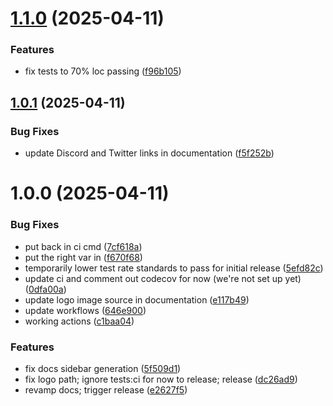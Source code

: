 # [1.1.0](https://github.com/manicinc/portapack/compare/v1.0.1...v1.1.0) (2025-04-11)


### Features

* fix tests to 70% loc passing ([f96b105](https://github.com/manicinc/portapack/commit/f96b105e4bb3a767a0f7b75a7866b330be5c558a))

## [1.0.1](https://github.com/manicinc/portapack/compare/v1.0.0...v1.0.1) (2025-04-11)


### Bug Fixes

* update Discord and Twitter links in documentation ([f5f252b](https://github.com/manicinc/portapack/commit/f5f252bfbdc6f94d3d31723ff107e21cdfcab9f7))

# 1.0.0 (2025-04-11)


### Bug Fixes

* put back in ci cmd ([7cf618a](https://github.com/manicinc/portapack/commit/7cf618a2a5117311dbaee055f71d380176beb6f8))
* put the right var in ([f670f68](https://github.com/manicinc/portapack/commit/f670f68eadd2ec33bba543d55343caef2cafa1ff))
* temporarily lower test rate standards to pass for initial release ([5efd82c](https://github.com/manicinc/portapack/commit/5efd82cf7bda2454a2faad75cde751020c85fcd2))
* update ci and comment out codecov for now (we're not set up yet) ([0dfa00a](https://github.com/manicinc/portapack/commit/0dfa00a238b4b2062377000133722da3682caecf))
* update logo image source in documentation ([e117b49](https://github.com/manicinc/portapack/commit/e117b4943dd3b6f1440bfb68722ba15f44b5c727))
* update workflows ([646e900](https://github.com/manicinc/portapack/commit/646e900463348a5bd4c337fc917abe73e1c0c22b))
* working actions ([c1baa04](https://github.com/manicinc/portapack/commit/c1baa042dfd89ee4d97cf3b60d7781a0935aee45))


### Features

* fix docs sidebar generation ([5f509d1](https://github.com/manicinc/portapack/commit/5f509d1f5970f78334719d56ded27d0af424a8f3))
* fix logo path; ignore tests:ci for now to release; release ([dc26ad9](https://github.com/manicinc/portapack/commit/dc26ad9560484c7b78737ee40a1892f26039904b))
* revamp docs; trigger release ([e2627f5](https://github.com/manicinc/portapack/commit/e2627f56a4b432154b5e71295d90e9991064211d))
